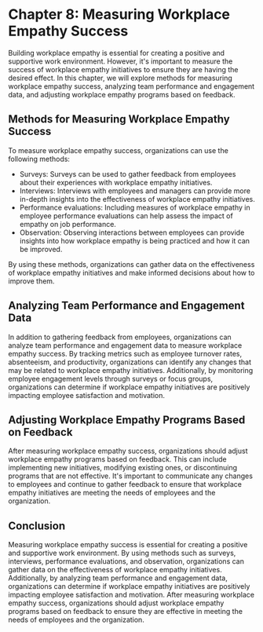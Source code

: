 Chapter 8: Measuring Workplace Empathy Success
==============================================

Building workplace empathy is essential for creating a positive and supportive work environment. However, it's important to measure the success of workplace empathy initiatives to ensure they are having the desired effect. In this chapter, we will explore methods for measuring workplace empathy success, analyzing team performance and engagement data, and adjusting workplace empathy programs based on feedback.

Methods for Measuring Workplace Empathy Success
-----------------------------------------------

To measure workplace empathy success, organizations can use the following methods:

* Surveys: Surveys can be used to gather feedback from employees about their experiences with workplace empathy initiatives.
* Interviews: Interviews with employees and managers can provide more in-depth insights into the effectiveness of workplace empathy initiatives.
* Performance evaluations: Including measures of workplace empathy in employee performance evaluations can help assess the impact of empathy on job performance.
* Observation: Observing interactions between employees can provide insights into how workplace empathy is being practiced and how it can be improved.

By using these methods, organizations can gather data on the effectiveness of workplace empathy initiatives and make informed decisions about how to improve them.

Analyzing Team Performance and Engagement Data
----------------------------------------------

In addition to gathering feedback from employees, organizations can analyze team performance and engagement data to measure workplace empathy success. By tracking metrics such as employee turnover rates, absenteeism, and productivity, organizations can identify any changes that may be related to workplace empathy initiatives. Additionally, by monitoring employee engagement levels through surveys or focus groups, organizations can determine if workplace empathy initiatives are positively impacting employee satisfaction and motivation.

Adjusting Workplace Empathy Programs Based on Feedback
------------------------------------------------------

After measuring workplace empathy success, organizations should adjust workplace empathy programs based on feedback. This can include implementing new initiatives, modifying existing ones, or discontinuing programs that are not effective. It's important to communicate any changes to employees and continue to gather feedback to ensure that workplace empathy initiatives are meeting the needs of employees and the organization.

Conclusion
----------

Measuring workplace empathy success is essential for creating a positive and supportive work environment. By using methods such as surveys, interviews, performance evaluations, and observation, organizations can gather data on the effectiveness of workplace empathy initiatives. Additionally, by analyzing team performance and engagement data, organizations can determine if workplace empathy initiatives are positively impacting employee satisfaction and motivation. After measuring workplace empathy success, organizations should adjust workplace empathy programs based on feedback to ensure they are effective in meeting the needs of employees and the organization.
